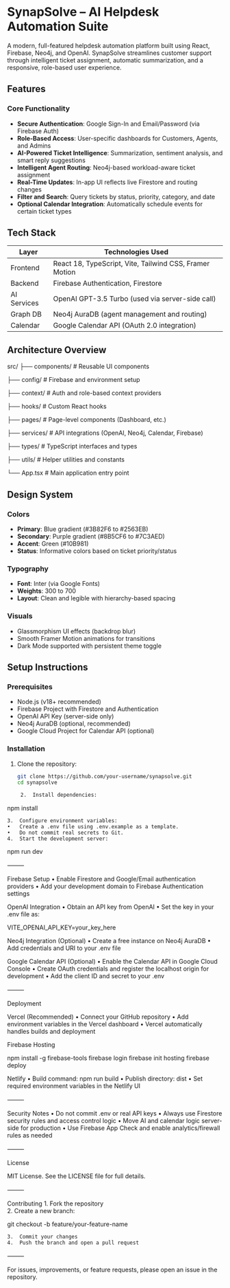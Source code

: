 # SynapSolve – AI Helpdesk Automation Suite

A modern, full-featured helpdesk automation platform built using React, Firebase, Neo4j, and OpenAI. SynapSolve streamlines customer support through intelligent ticket assignment, automatic summarization, and a responsive, role-based user experience.

## Features

### Core Functionality
- **Secure Authentication**: Google Sign-In and Email/Password (via Firebase Auth)
- **Role-Based Access**: User-specific dashboards for Customers, Agents, and Admins
- **AI-Powered Ticket Intelligence**: Summarization, sentiment analysis, and smart reply suggestions
- **Intelligent Agent Routing**: Neo4j-based workload-aware ticket assignment
- **Real-Time Updates**: In-app UI reflects live Firestore and routing changes
- **Filter and Search**: Query tickets by status, priority, category, and date
- **Optional Calendar Integration**: Automatically schedule events for certain ticket types

## Tech Stack

| Layer        | Technologies Used                                |
|--------------|---------------------------------------------------|
| Frontend     | React 18, TypeScript, Vite, Tailwind CSS, Framer Motion |
| Backend      | Firebase Authentication, Firestore               |
| AI Services  | OpenAI GPT-3.5 Turbo (used via server-side call) |
| Graph DB     | Neo4j AuraDB (agent management and routing)      |
| Calendar     | Google Calendar API (OAuth 2.0 integration)      |

## Architecture Overview

src/
├── components/        # Reusable UI components  

├── config/            # Firebase and environment setup  

├── context/           # Auth and role-based context providers  

├── hooks/             # Custom React hooks  

├── pages/             # Page-level components (Dashboard, etc.)  

├── services/          # API integrations (OpenAI, Neo4j, Calendar, Firebase)  

├── types/             # TypeScript interfaces and types  

├── utils/             # Helper utilities and constants  

└── App.tsx            # Main application entry point  


## Design System

### Colors
- **Primary**: Blue gradient (#3B82F6 to #2563EB)  
- **Secondary**: Purple gradient (#8B5CF6 to #7C3AED)  
- **Accent**: Green (#10B981)  
- **Status**: Informative colors based on ticket priority/status  

### Typography
- **Font**: Inter (via Google Fonts)
- **Weights**: 300 to 700
- **Layout**: Clean and legible with hierarchy-based spacing

### Visuals
- Glassmorphism UI effects (backdrop blur)
- Smooth Framer Motion animations for transitions
- Dark Mode supported with persistent theme toggle

## Setup Instructions

### Prerequisites
- Node.js (v18+ recommended)
- Firebase Project with Firestore and Authentication
- OpenAI API Key (server-side only)
- Neo4j AuraDB (optional, recommended)
- Google Cloud Project for Calendar API (optional)

### Installation

1. Clone the repository:
   ```bash
   git clone https://github.com/your-username/synapsolve.git
   cd synapsolve

	2.	Install dependencies:

npm install


	3.	Configure environment variables:  
	•	Create a .env file using .env.example as a template.  
	•	Do not commit real secrets to Git.  
	4.	Start the development server:  

npm run dev



⸻

Firebase Setup
	•	Enable Firestore and Google/Email authentication providers
	•	Add your development domain to Firebase Authentication settings

OpenAI Integration
	•	Obtain an API key from OpenAI
	•	Set the key in your .env file as:

VITE_OPENAI_API_KEY=your_key_here



Neo4j Integration (Optional)
	•	Create a free instance on Neo4j AuraDB
	•	Add credentials and URI to your .env file

Google Calendar API (Optional)
	•	Enable the Calendar API in Google Cloud Console
	•	Create OAuth credentials and register the localhost origin for development
	•	Add the client ID and secret to your .env

⸻

Deployment

Vercel (Recommended)
	•	Connect your GitHub repository
	•	Add environment variables in the Vercel dashboard
	•	Vercel automatically handles builds and deployment

Firebase Hosting

npm install -g firebase-tools
firebase login
firebase init hosting
firebase deploy

Netlify
	•	Build command: npm run build
	•	Publish directory: dist
	•	Set required environment variables in the Netlify UI

⸻

Security Notes
	•	Do not commit .env or real API keys
	•	Always use Firestore security rules and access control logic
	•	Move AI and calendar logic server-side for production
	•	Use Firebase App Check and enable analytics/firewall rules as needed

⸻

License

MIT License. See the LICENSE file for full details.

⸻

Contributing
	1.	Fork the repository  
	2.	Create a new branch:  

git checkout -b feature/your-feature-name  


	3.	Commit your changes  
	4.	Push the branch and open a pull request  

⸻

For issues, improvements, or feature requests, please open an issue in the repository.


